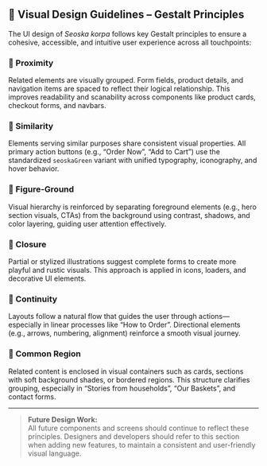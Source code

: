 ## 🧠 Visual Design Guidelines – Gestalt Principles

The UI design of *Seoska korpa* follows key Gestalt principles to ensure a cohesive, accessible, and intuitive user experience across all touchpoints:

### 🔸 Proximity
Related elements are visually grouped. Form fields, product details, and navigation items are spaced to reflect their logical relationship. This improves readability and scanability across components like product cards, checkout forms, and navbars.

### 🔸 Similarity
Elements serving similar purposes share consistent visual properties. All primary action buttons (e.g., “Order Now”, “Add to Cart”) use the standardized `seoskaGreen` variant with unified typography, iconography, and hover behavior.

### 🔸 Figure-Ground
Visual hierarchy is reinforced by separating foreground elements (e.g., hero section visuals, CTAs) from the background using contrast, shadows, and color layering, guiding user attention effectively.

### 🔸 Closure
Partial or stylized illustrations suggest complete forms to create more playful and rustic visuals. This approach is applied in icons, loaders, and decorative UI elements.

### 🔸 Continuity
Layouts follow a natural flow that guides the user through actions—especially in linear processes like “How to Order”. Directional elements (e.g., arrows, numbering, alignment) reinforce a smooth visual journey.

### 🔸 Common Region
Related content is enclosed in visual containers such as cards, sections with soft background shades, or bordered regions. This structure clarifies grouping, especially in “Stories from households”, “Our Baskets”, and contact forms.

---

> **Future Design Work:**  
> All future components and screens should continue to reflect these principles. Designers and developers should refer to this section when adding new features, to maintain a consistent and user-friendly visual language.
